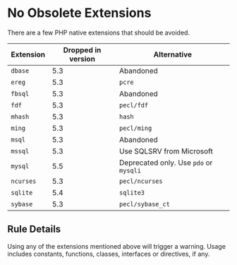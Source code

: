 <!-- Good Practices -->
# No Obsolete Extensions

There are a few PHP native extensions that should be avoided. 

Extension   | Dropped in version | Alternative
----------- | ------------------ | -----------
`dbase`     | 5.3 | Abandoned
`ereg`      | 5.3 | `pcre`
`fbsql`     | 5.3 | Abandoned
`fdf`       | 5.3 | `pecl/fdf`
`mhash`     | 5.3 | `hash`
`ming`      | 5.3 | `pecl/ming`
`msql`      | 5.3 | Abandoned
`mssql`     | 5.3 | Use SQLSRV from Microsoft
`mysql`     | 5.5 | Deprecated only. Use `pdo` or `mysqli`
`ncurses`   | 5.3 | `pecl/ncurses`
`sqlite`    | 5.4 | `sqlite3`
`sybase`    | 5.3 | `pecl/sybase_ct`



## Rule Details

Using any of the extensions mentioned above will trigger a warning. Usage includes constants, functions, classes, interfaces or directives, if any.


